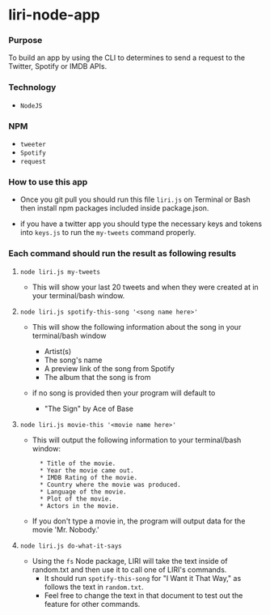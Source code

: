 # liri-node-app

### Purpose
To build an app by using the CLI to determines to send a request to the Twitter, Spotify or IMDB APIs. 


### Technology
 * `NodeJS`

### NPM
* `tweeter`
* `Spotify`
* `request`

### How to use this app
 * Once you git pull you should run this file `liri.js` on Terminal or Bash then install npm packages included inside    package.json.
 
 * if you have a twitter app you should type the necessary keys and tokens into `keys.js` to run the `my-tweets` command properly.
 
### Each command should run the result as following results

1. `node liri.js my-tweets`

   * This will show your last 20 tweets and when they were created at in your terminal/bash window.

2. `node liri.js spotify-this-song '<song name here>'`

   * This will show the following information about the song in your terminal/bash window
     * Artist(s)
     * The song's name
     * A preview link of the song from Spotify
     * The album that the song is from

   * if no song is provided then your program will default to
     * "The Sign" by Ace of Base

3. `node liri.js movie-this '<movie name here>'`

   * This will output the following information to your terminal/bash window:

     ```
       * Title of the movie.
       * Year the movie came out.
       * IMDB Rating of the movie.
       * Country where the movie was produced.
       * Language of the movie.
       * Plot of the movie.
       * Actors in the movie.
     ```

   * If you don't type a movie in, the program will output data for the movie 'Mr. Nobody.'

4. `node liri.js do-what-it-says`
   * Using the `fs` Node package, LIRI will take the text inside of random.txt and then use it to call one of LIRI's commands.
     * It should run `spotify-this-song` for "I Want it That Way," as follows the text in `random.txt`.
     * Feel free to change the text in that document to test out the feature for other commands.
